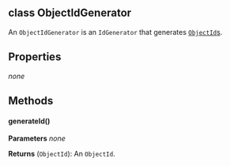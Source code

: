 class ObjectIdGenerator
----------

An ```ObjectIdGenerator``` is an ```IdGenerator``` that generates 
[```ObjectId```s](http://docs.mongodb.org/manual/reference/object-id/). 

Properties
----------

_none_

Methods
----------

#### generateId()

**Parameters**
_none_

**Returns** (```ObjectId```): An ```ObjectId```.
